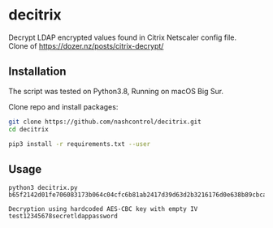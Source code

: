 # decitrix
Decrypt LDAP encrypted values found in Citrix Netscaler config file.\
Clone of https://dozer.nz/posts/citrix-decrypt/

## Installation
The script was tested on Python3.8, Running on macOS Big Sur.

Clone repo and install packages:

```sh
git clone https://github.com/nashcontrol/decitrix.git
cd decitrix

pip3 install -r requirements.txt --user
```

## Usage
```
python3 decitrix.py b65f2142d01fe706083173b064c04cfc6b81ab2417d39d63d2b3216176d0e638b89cbca0f1c4294db56b66668f94ff0f

Decryption using hardcoded AES-CBC key with empty IV
test12345678secretldappassword
```
